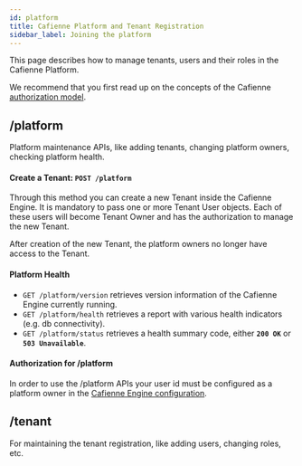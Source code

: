 ```yaml
---
id: platform
title: Cafienne Platform and Tenant Registration
sidebar_label: Joining the platform
---
```


This page describes how to manage tenants, users and their roles in the Cafienne Platform.

We recommend that you first read up on the concepts of the Cafienne [authorization model](../engine/authorization).

## /platform
Platform maintenance APIs, like adding tenants, changing platform owners, checking platform health.

#### Create a Tenant: `POST /platform`
Through this method you can create a new Tenant inside the Cafienne Engine.
It is mandatory to pass one or more Tenant User objects. Each of these users will become Tenant Owner and has the authorization to manage the new Tenant.

After creation of the new Tenant, the platform owners no longer have access to the Tenant.

#### Platform Health
- `GET /platform/version` retrieves version information of the Cafienne Engine currently running.
- `GET /platform/health` retrieves a report with various health indicators (e.g. db connectivity).
- `GET /platform/status` retrieves a health summary code, either **`200 OK`** or **`503 Unavailable`**.

#### Authorization for /platform
In order to use the /platform APIs your user id must be configured as a platform owner in the [Cafienne Engine configuration](../engine/configuration).


## /tenant
For maintaining the tenant registration, like adding users, changing roles, etc.


